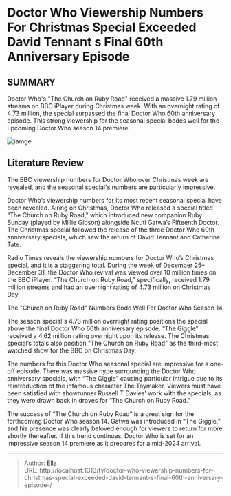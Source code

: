 # Doctor Who Viewership Numbers For Christmas Special Exceeded David Tennant s Final 60th Anniversary Episode 


## SUMMARY 



  Doctor Who&#39;s &#34;The Church on Ruby Road&#34; received a massive 1.79 million streams on BBC iPlayer during Christmas week.   With an overnight rating of 4.73 million, the special surpassed the final Doctor Who 60th anniversary episode.   This strong viewership for the seasonal special bodes well for the upcoming Doctor Who season 14 premiere.  

![iamge](https://static1.srcdn.com/wordpress/wp-content/uploads/2024/01/millie-gibson-and-ncuti-gatwa-as-ruby-sunday-and-the-fifteenth-doctor-hugging-in-doctor-who.jpg)

## Literature Review
The BBC viewership numbers for Doctor Who over Christmas week are revealed, and the seasonal special&#39;s numbers are particularly impressive.




Doctor Who’s viewership numbers for its most recent seasonal special have been revealed. Airing on Christmas, Doctor Who released a special titled “The Church on Ruby Road,” which introduced new companion Ruby Sunday (played by Millie Gibson) alongside Ncuti Gatwa’s Fifteenth Doctor. The Christmas special followed the release of the three Doctor Who 60th anniversary specials, which saw the return of David Tennant and Catherine Tate.




Radio Times reveals the viewership numbers for Doctor Who’s Christmas special, and it is a staggering total. During the week of December 25–December 31, the Doctor Who revival was viewed over 10 million times on the BBC iPlayer. “The Church on Ruby Road,” specifically, received 1.79 million streams and had an overnight rating of 4.73 million on Christmas Day.


 The &#34;Church on Ruby Road&#34; Numbers Bode Well For Doctor Who Season 14 
         

The season special&#39;s 4.73 million overnight rating positions the special above the final Doctor Who  60th anniversary episode. “The Giggle” received a 4.62 million rating overnight upon its release. The Christmas special’s totals also position “The Church on Ruby Road” as the third-most watched show for the BBC on Christmas Day.

The numbers for this Doctor Who seasonal special are impressive for a one-off episode. There was massive hype surrounding the Doctor Who anniversary specials, with “The Giggle” causing particular intrigue due to its reintroduction of the infamous character The Toymaker. Viewers must have been satisfied with showrunner Russell T Davies’ work with the specials, as they were drawn back in droves for “The Church on Ruby Road.”




The success of “The Church on Ruby Road” is a great sign for the forthcoming Doctor Who season 14. Gatwa was introduced in “The Giggle,” and his presence was clearly beloved enough for viewers to return for more shortly thereafter. If this trend continues, Doctor Who is set for an impressive season 14 premiere as it prepares for a mid-2024 arrival.



---

> Author: [Ella](https://instagram.hk.cn/)  
> URL: http://localhost:1313/tv/doctor-who-viewership-numbers-for-christmas-special-exceeded-david-tennant-s-final-60th-anniversary-episode-/  


